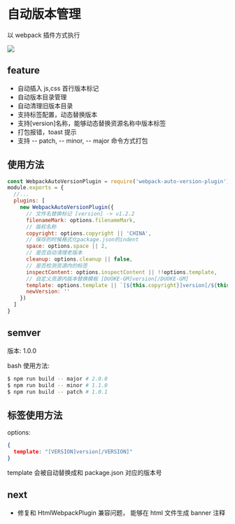 # 自动版本管理

以 webpack 插件方式执行 

![](http://ojgquc007.bkt.clouddn.com/dragon-qiniu/1526538819370.jpg)

## feature

* 自动插入 js,css 首行版本标记
* 自动版本目录管理
* 自动清理旧版本目录
* 支持标签配置，动态替换版本
* 支持[version]名称，能够动态替换资源名称中版本标签
* 打包报错，toast 提示
* 支持 -- patch, -- minor, -- major 命令方式打包

## 使用方法

```js
const WebpackAutoVersionPlugin = require('webpack-auto-version-plugin')
module.exports = {
  //...
  plugins: [
    new WebpackAutoVersionPlugin({
      // 文件名替换标记 [version] -> v1.2.2
      filenameMark: options.filenameMark,
      // 版权名称
      copyright: options.copyright || 'CHINA',
      // 保存的时候格式化package.json的indent
      space: options.space || 2,
      // 是否自动清理老版本
      cleanup: options.cleanup || false,
      // 是否检测资源内的标签
      inspectContent: options.inspectContent || !!options.template,
      // 自定义资源内版本替换模板 [DUOKE-GM]version[/DUOKE-GM]
      template: options.template || `[${this.copyright}]version[/${this.copyright}]`,
      newVersion: ''
    })
  ]
}
```

## semver

版本: 1.0.0

bash 使用方法:

```bash
$ npm run build -- major # 2.0.0
$ npm run build -- minor # 1.1.0
$ npm run build -- patch # 1.0.1
```

## 标签使用方法

options:

```json
{
  template: "[VERSION]version[/VERSION]"
}
```

template 会被自动替换成和 package.json 对应的版本号

## next

* 修复和 HtmlWebpackPlugin 兼容问题， 能够在 html 文件生成 banner 注释
